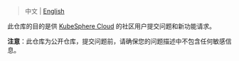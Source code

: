 > 中文 | [English](README.md)

此仓库的目的是供 [KubeSphere Cloud](https://kubesphere.cloud) 的社区用户提交问题和新功能请求。

**注意**：此仓库为公开仓库，提交问题前，请确保您的问题描述中不包含任何敏感信息。
